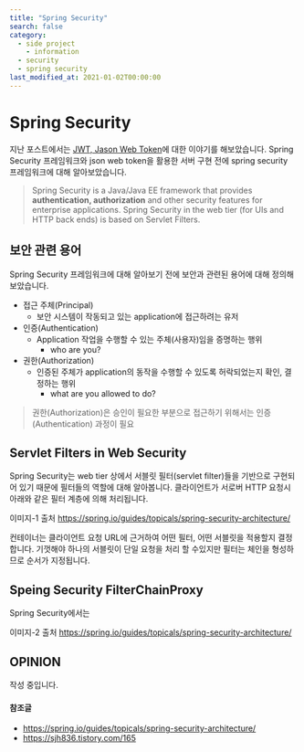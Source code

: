 ```yaml
---
title: "Spring Security"
search: false
category: 
  - side project
	- information
  - security
  - spring security
last_modified_at: 2021-01-02T00:00:00
---
```


# Spring Security<br>

지난 포스트에서는 [JWT, Jason Web Token][blogLink]에 대한 이야기를 해보았습니다. 
Spring Security 프레임워크와 json web token을 활용한 서버 구현 전에 spring security 프레임워크에 대해 알아보았습니다. 

> Spring Security is a Java/Java EE framework that provides **authentication, authorization** and other security features for enterprise applications.
> Spring Security in the web tier (for UIs and HTTP back ends) is based on Servlet Filters.

## 보안 관련 용어
Spring Security 프레임워크에 대해 알아보기 전에 보안과 관련된 용어에 대해 정의해보았습니다.<br>
- 접근 주체(Principal)
  - 보안 시스템이 작동되고 있는 application에 접근하려는 유저
- 인증(Authentication)
  - Application 작업을 수행할 수 있는 주체(사용자)임을 증명하는 행위
	- who are you?
- 권한(Authorization)
  - 인증된 주체가 application의 동작을 수행할 수 있도록 허락되었는지 확인, 결정하는 행위
	- what are you allowed to do?

> 권한(Authorization)은 승인이 필요한 부분으로 접근하기 위해서는 인증(Authentication) 과정이 필요

## Servlet Filters in Web Security
Spring Security는 web tier 상에서 서블릿 필터(servlet filter)들을 기반으로 구현되어 있기 때문에 필터들의 역할에 대해 알아봅니다.
클라이언트가 서로버 HTTP 요청시 아래와 같은 필터 계층에 의해 처리됩니다. 

이미지-1
출처 https://spring.io/guides/topicals/spring-security-architecture/

컨테이너는 클라이언트 요청 URL에 근거하여 어떤 필터, 어떤 서블릿을 적용할지 결정합니다. 
기껏해야 하나의 서블릿이 단일 요청을 처리 할 수 ​​있지만 필터는 체인을 형성하므로 순서가 지정됩니다.

## Speing Security FilterChainProxy
Spring Security에서는 

이미지-2
출처 https://spring.io/guides/topicals/spring-security-architecture/


## OPINION
작성 중입니다.

#### 참조글
- <https://spring.io/guides/topicals/spring-security-architecture/>
- <https://sjh836.tistory.com/165>

[blogLink]: https://junhyunny.github.io/side%20project/information/security/json-web-token/